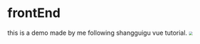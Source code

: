 # frontEnd
this is a demo made by me following shangguigu vue tutorial.
<img src="https://upload-images.jianshu.io/upload_images/4731247-2a2a21ca0bd438a4.gif?imageMogr2/auto-orient/strip" style="zoom:50%;" />
